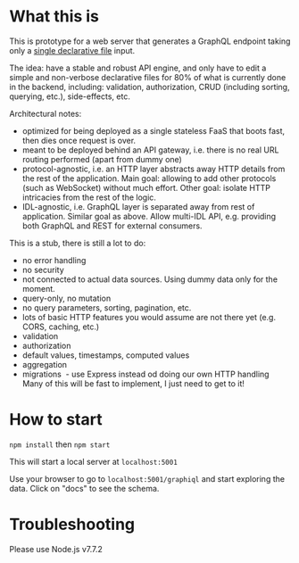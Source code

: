 # What this is

This is prototype for a web server that generates a GraphQL endpoint taking only a [single declarative file](https://github.com/Coursio/api-engine/blob/master/src/idl/example.json) input.

The idea:
have a stable and robust API engine, and only have to edit a simple and non-verbose declarative files for 80% of what is currently done in the backend, including: validation, authorization, CRUD (including sorting, querying, etc.), side-effects, etc.

Architectural notes:
  - optimized for being deployed as a single stateless FaaS that boots fast, then dies once request is over.
  - meant to be deployed behind an API gateway, i.e. there is no real URL routing performed (apart from dummy one)
  - protocol-agnostic, i.e. an HTTP layer abstracts away HTTP details from the rest of the application. Main goal: allowing to add other protocols (such as WebSocket) without much effort. Other goal: isolate HTTP intricacies from the rest of the logic.
  - IDL-agnostic, i.e. GraphQL layer is separated away from rest of application. Similar goal as above. Allow multi-IDL API, e.g. providing both GraphQL and REST for external consumers.

This is a stub, there is still a lot to do:
  - no error handling
  - no security
  - not connected to actual data sources. Using dummy data only for the moment.
  - query-only, no mutation 
  - no query parameters, sorting, pagination, etc.
  - lots of basic HTTP features you would assume are not there yet (e.g. CORS, caching, etc.)
  - validation
  - authorization
  - default values, timestamps, computed values 
  - aggregation 
  - migrations
  - use Express instead od doing our own HTTP handling
  
Many of this will be fast to implement, I just need to get to it!

# How to start

`npm install` then `npm start`

This will start a local server at `localhost:5001`

Use your browser to go to `localhost:5001/graphiql` and start exploring the data. Click on "docs" to see the schema. 

# Troubleshooting

Please use Node.js v7.7.2
